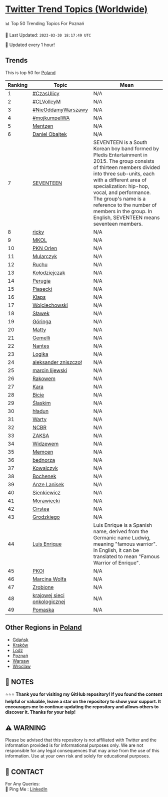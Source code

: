 [Twitter Trend Topics (Worldwide)](https://github.com/ErcinDedeoglu/Twitter-Trend-Topics)
==========


📊 Top 50 Trending Topics For Poznań

📆 Last Updated: `2023-03-30 18:17:49 UTC`

🔧 Updated every 1 hour!


## Trends

This is top 50 for [Poland](</Poland>)

| Ranking | Topic | Mean |
| ------- | ------------ | ------------ |
| 1 | [#CzasUlicy](http://twitter.com/search?q=%23CzasUlicy) | N/A |
| 2 | [#CLVolleyM](http://twitter.com/search?q=%23CLVolleyM) | N/A |
| 3 | [#NieOddamyWarszawy](http://twitter.com/search?q=%23NieOddamyWarszawy) | N/A |
| 4 | [#mojkumpelWA](http://twitter.com/search?q=%23mojkumpelWA) | N/A |
| 5 | [Mentzen](http://twitter.com/search?q=Mentzen) | N/A |
| 6 | [Daniel Obajtek](http://twitter.com/search?q=Daniel+Obajtek) | N/A |
| 7 | [SEVENTEEN](http://twitter.com/search?q=SEVENTEEN) | SEVENTEEN is a South Korean boy band formed by Pledis Entertainment in 2015. The group consists of thirteen members divided into three sub-units, each with a different area of specialization: hip-hop, vocal, and performance. The group's name is a reference to the number of members in the group. In English, SEVENTEEN means seventeen members. |
| 8 | [ricky](http://twitter.com/search?q=ricky) | N/A |
| 9 | [MKOL](http://twitter.com/search?q=MKOL) | N/A |
| 10 | [PKN Orlen](http://twitter.com/search?q=PKN+Orlen) | N/A |
| 11 | [Mularczyk](http://twitter.com/search?q=Mularczyk) | N/A |
| 12 | [Ruchu](http://twitter.com/search?q=Ruchu) | N/A |
| 13 | [Kołodziejczak](http://twitter.com/search?q=Ko%c5%82odziejczak) | N/A |
| 14 | [Perugia](http://twitter.com/search?q=Perugia) | N/A |
| 15 | [Piasecki](http://twitter.com/search?q=Piasecki) | N/A |
| 16 | [Klaps](http://twitter.com/search?q=Klaps) | N/A |
| 17 | [Wojciechowski](http://twitter.com/search?q=Wojciechowski) | N/A |
| 18 | [Sławek](http://twitter.com/search?q=S%c5%82awek) | N/A |
| 19 | [Göringa](http://twitter.com/search?q=G%c3%b6ringa) | N/A |
| 20 | [Matty](http://twitter.com/search?q=Matty) | N/A |
| 21 | [Gemelli](http://twitter.com/search?q=Gemelli) | N/A |
| 22 | [Nantes](http://twitter.com/search?q=Nantes) | N/A |
| 23 | [Logika](http://twitter.com/search?q=Logika) | N/A |
| 24 | [aleksander zniszczoł](http://twitter.com/search?q=aleksander+zniszczo%c5%82) | N/A |
| 25 | [marcin lijewski](http://twitter.com/search?q=marcin+lijewski) | N/A |
| 26 | [Rakowem](http://twitter.com/search?q=Rakowem) | N/A |
| 27 | [Kara](http://twitter.com/search?q=Kara) | N/A |
| 28 | [Bicie](http://twitter.com/search?q=Bicie) | N/A |
| 29 | [Śląskim](http://twitter.com/search?q=%c5%9al%c4%85skim) | N/A |
| 30 | [hładun](http://twitter.com/search?q=h%c5%82adun) | N/A |
| 31 | [Warty](http://twitter.com/search?q=Warty) | N/A |
| 32 | [NCBR](http://twitter.com/search?q=NCBR) | N/A |
| 33 | [ZAKSA](http://twitter.com/search?q=ZAKSA) | N/A |
| 34 | [Widzewem](http://twitter.com/search?q=Widzewem) | N/A |
| 35 | [Memcen](http://twitter.com/search?q=Memcen) | N/A |
| 36 | [bednorza](http://twitter.com/search?q=bednorza) | N/A |
| 37 | [Kowalczyk](http://twitter.com/search?q=Kowalczyk) | N/A |
| 38 | [Bochenek](http://twitter.com/search?q=Bochenek) | N/A |
| 39 | [Anze Lanisek](http://twitter.com/search?q=Anze+Lanisek) | N/A |
| 40 | [Sienkiewicz](http://twitter.com/search?q=Sienkiewicz) | N/A |
| 41 | [Morawiecki](http://twitter.com/search?q=Morawiecki) | N/A |
| 42 | [Cirstea](http://twitter.com/search?q=Cirstea) | N/A |
| 43 | [Grodzkiego](http://twitter.com/search?q=Grodzkiego) | N/A |
| 44 | [Luis Enrique](http://twitter.com/search?q=Luis+Enrique) | Luis Enrique is a Spanish name, derived from the Germanic name Ludwig, meaning "famous warrior". In English, it can be translated to mean "Famous Warrior of Enrique". |
| 45 | [PKOl](http://twitter.com/search?q=PKOl) | N/A |
| 46 | [Marcina Wolfa](http://twitter.com/search?q=Marcina+Wolfa) | N/A |
| 47 | [Zrobione](http://twitter.com/search?q=Zrobione) | N/A |
| 48 | [krajowej sieci onkologicznej](http://twitter.com/search?q=krajowej+sieci+onkologicznej) | N/A |
| 49 | [Pomaska](http://twitter.com/search?q=Pomaska) | N/A |



## Other Regions in [Poland](</Poland>)

* [Gdańsk](</Poland/Gdańsk.md>)
* [Kraków](</Poland/Kraków.md>)
* [Lodz](</Poland/Lodz.md>)
* [Poznań](</Poland/Poznań.md>)
* [Warsaw](</Poland/Warsaw.md>)
* [Wroclaw](</Poland/Wroclaw.md>)



## 📝 NOTES

⭐⭐⭐ **Thank you for visiting my GitHub repository! If you found the content helpful or valuable, leave a star on the repository to show your support. It encourages me to continue updating the repository and allows others to discover it. Thanks for your help!**


## ⚠️ WARNING

Please be advised that this repository is not affiliated with Twitter and the information provided is for informational purposes only. We are not responsible for any legal consequences that may arise from the use of this information. Use at your own risk and solely for educational purposes.


## 📨 CONTACT

 For Any Queries:  
            🏓 Ping Me : [LinkedIn](https://www.linkedin.com/in/ercindedeoglu/)
